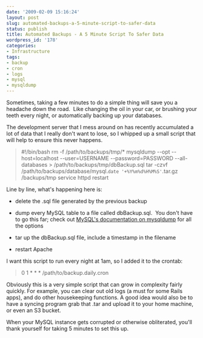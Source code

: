 ```yaml
---
date: '2009-02-09 15:16:24'
layout: post
slug: automated-backups-a-5-minute-script-to-safer-data
status: publish
title: Automated Backups - A 5 Minute Script To Safer Data
wordpress_id: '178'
categories:
- Infrastructure
tags:
- backup
- cron
- logs
- mysql
- mysqldump
---
```


Sometimes, taking a few minutes to do a simple thing will save you a headache down the road.  Like changing the oil in your car, or brushing your teeth every night, or automatically backing up your databases.

The development server that I mess around on has recently accumulated a lot of data that I really don't want to lose, so I whipped up a small script that will help to ensure this never happens.


> #!/bin/bash
rm -f /path/to/backups/tmp/*
mysqldump --opt --host=localhost --user=USERNAME --password=PASSWORD --all-databases > /path/to/backups/tmp/dbBackup.sql
tar -czvf /path/to/backups/database/mysql.`date '+%Y%m%d%H%M%S'`.tar.gz /backups/tmp
service httpd restart


Line by line, what's happening here is:



	
  * delete the .sql file generated by the previous backup

	
  * dump every MySQL table to a file called dbBackup.sql.  You don't have to go this far; check out [MySQL's documentation on mysqldump](http://dev.mysql.com/doc/refman/5.1/en/mysqldump.html) for all the options

	
  * tar up the dbBackup.sql file, include a timestamp in the filename

	
  * restart Apache


I want this script to run every night at 1am, so I added it to the crontab:


> 0 1 * * * /path/to/backup.daily.cron


Obviously this is a very simple script that can grow in complexity fairly quickly.  For example, you can clear out old logs (a must for some Rails apps), and do other housekeeping functions.  A good idea would also be to have a syncing program grab that .tar and upload it to your home machine, or even an S3 bucket.

When your MySQL instance gets corrupted or otherwise obliterated, you'll thank yourself for taking 5 minutes to set this up.
